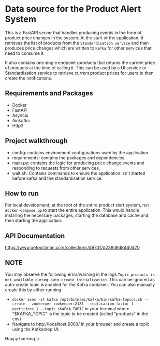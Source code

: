 # Data source for the Product Alert System

This is a FastAPI server that handles producing events in the form of product price changes in the system.
At the start of the application, it retrieves the list of products from the `Standardisation service` and then produces price changes which are written to `Kafka` for other services that need to consume it.

It also contains one single endpoint /products that returns the current price of products at the time of calling it. This can be used by a UI service or Standardisation service to retrieve current product prices for users to then create the notifications.

## Requirements and Packages

- Docker
- FastAPI
- Asyncio
- Aiokafka
- Http3

## Project walkthrough

- config: contains environment configurations used by the application
- requirements: contains the packages and dependencies
- main.py: contains the logic for producing price change events and responding to requests from other services.
- wait.sh: Contains commands to ensure the application isn't started before kafka and the standardisation service.

## How to run

For local development, at the root of the entire product alert system, run `docker-compose up` to start the entire application. This would handle installing the necessary packages, starting the database and cache and then starting the application.

## API Documentation

https://www.getpostman.com/collections/497d17d238d9d8440470

## NOTE

You may observe the following error/warning in the logs `Topic products is not available during auto-create initialization`. This can be ignored as auto-create topic is enabled for the Kafka container. You can also manually create this by either running

- `docker exec -it kafka /opt/bitnami/kafka/bin/kafka-topics.sh --create --zookeeper zookeeper:2181 --replication-factor 1 --partitions 1 --topic $KAFKA_TOPIC` in your terminal where "$KAFKA_TOPIC" is the topic to be created (called "products" in the env)
- Navigate to http://localhost:9000/ in your browser and create a topic using the Kafkadrop UI.

Happy hacking :)...
